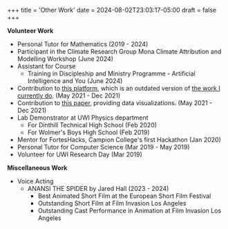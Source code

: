 +++
title = 'Other Work'
date = 2024-08-02T23:03:17-05:00
draft = false
+++

**Volunteer Work**
- Personal Tutor for Mathematics (2019 - 2024)
- Participant in the Climate Research Group Mona Climate Attribution and Modelling Workshop (June 2024)
- Assistant for Course
  - Training in Discipleship and Ministry Programme - Artificial Intelligence and You (June 2024)
- Contribution to [this platform](https://accept.uwiclimatetools.tech/), which is an outdated version of [the work I currently do](https://theclient.app/). (May 2021 - Dec 2021)
- Contribution to [this paper](https://doi.org/10.1002/agj2.20876), providing data visualizations. (May 2021 - Dec 2021)
- Lab Demonstrator at UWI Physics department 
  - For Dinthill Technical High School (Feb 2020)
  - For Wolmer's Boys High School (Feb 2019)
- Mentor for FortesHacks, Campion College's first Hackathon (Jan 2020)
- Personal Tutor for Computer Science (Mar 2019 - May 2019)
- Volunteer for UWI Research Day (Mar 2019)


**Miscellaneous Work**
- Voice Acting
  - ANANSI THE SPIDER by Jared Hall (2023 - 2024)
    - Best Animated Short Film at the European Short Film Festival
    - Outstanding Short Film at Film Invasion Los Angeles
    - Outstanding Cast Performance in Animation at Film Invasion Los Angeles